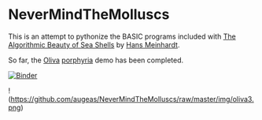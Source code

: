 # NeverMindTheMolluscs

This is an attempt to pythonize the BASIC programs included with
[The Algorithmic Beauty of Sea Shells](https://www.springer.com/gb/book/9783540921417) by
[Hans Meinhardt](http://dev.biologists.org/content/develop/early/2016/03/22/dev.137414.full.pdf).

So far, the [Oliva](https://en.wikipedia.org/wiki/Oliva_porphyria) [porphyria](http://www.marinespecies.org/aphia.php?p=taxdetails&id=208377)
demo has been completed.

[![Binder](https://mybinder.org/badge.svg)](https://mybinder.org/v2/gh/augeas/NeverMindTheMolluscs/master?filepath=oliva_porphyria.ipynb)

!(https://github.com/augeas/NeverMindTheMolluscs/raw/master/img/oliva3.png)
